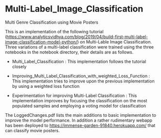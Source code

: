 # Multi-Label_Image_Classification
Multi Genre Classification using Movie Posters


This is an implementation of the following tutorial (https://www.analyticsvidhya.com/blog/2019/04/build-first-multi-label-image-classification-model-python/) on Multi-Lable Image Classification. Three variations of a multi-label classification were trained using the three notebooks in the notebook directory, their details are as follows.

* Multi_Label_Classification : 
This implementation follows the tutorial closely

* Improving_Multi_Label_Classification_with_weighted_Loss_Function                                                               : This implementation tries to improve upon the previous implementation by using a weighted loss function

* Experimentation for improving Multi-Label Classification                                                                        : This implementation improves by focusing the classification on the most populated samples and employing a voting model for     classification 

The LoggedChanges.pdf lists the main additions to basic implementation to improve the model performance. In addition a rather rudimentary webapp has been deployed to https://immense-garden-91840.herokuapp.com/ that can classify movie posters.



